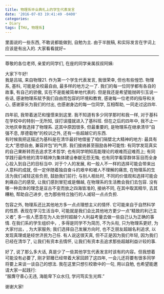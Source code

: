 ```yaml
---
title: 物理系毕业典礼上的学生代表发言
date: '2016-07-03 19:41:49 -0400'
categories:
- Diary
tags: [THU, 物理系]
---
```

里面说的一些东西, 不敢说都能做到, 自勉为主. 由于半脱稿, 和实际发言在字词上应该是有出入的. 大家看看就好~

----

尊敬的各位老师, 亲爱的同学们, 在座的同学亲属叔叔阿姨:

大家下午好!  
我是吕铭, 来自物理21. 作为第一个学生代表发言, 我很荣幸, 但也有些惶恐. 物理系, 基科, 可能是全校最自由, 最多样的地方之一了. 我们的每一位同学都有各自的故事, 有自己的骄傲, 实在不是能被简单地代表的. 但是我还是希望能抛砖引玉说一些话, 感谢物理系赋予我们自由而包容的环境和教育, 感谢每一位老师的指导和关心, 感谢家长为我们的付出, 也感谢身边的每一位同学, 互相帮助, 一同走过这四年.

四年前, 我带着迷茫和憧憬来到这里. 我不知道有多少同学那时和我一样, 对于基科在学校中的特别一无所知, 误打误撞就进入了基科班. 但在之后的四年中, 我不止一次地庆幸我选择了物理系. 这其中原因很多, 但最重要的, 是物理系在继承清华&ldquo;自强不息, 厚德载物&rdquo;的校训之外, 还有一些超越它的东西.  
有时候我把这描述为基科是在清华最好地借鉴了咱们隔壁北大精神的地方: 最具有北大&ldquo;思想自由, 兼容并包&rdquo;的气质. 我们接纳甚至鼓励各种可能性: 有同学发现真实的自己果断转而去追求艺术哲学; 也有同学明知高能理论的艰难而迎难而上; 有同学践行最传统的清华精神为集体建设奉献无怨无悔; 也有同学看穿群体盲目而全身心投入到自己的目标当中. 对于个人的发展, 和一般人不一样的选择可能会带来出人意料的成就, 但一定伴随着独自奋斗的艰辛和被人不理解的痛苦, 在物理系的生活为我们减轻这些负担, 鼓励我们前行; 与别人相处时, 不同的价值观和选择可能会刺痛自己的感受, 让我们感到冒犯或是僭越, 在物理系的生活教会我们去包容. 没有哪一种具体的理念是亘古不变而放之四海皆准的, 接纳不同, 在其中取其精华, 去其糟粕, 帮助自己进步, 也为那些特立独行的人减轻一点点负担.

包容之外, 物理系还比其他地方多一点点理想主义的情怀. 它可能来自于自然科学的性质. 表现在学习生活当中, 可能就是我们会比其他地方更少一点&ldquo;精致的利己主义者&rdquo;, 多一些人愿意在为人处世时超越个人利益考量去做一些自己认为正确的事情. 在我们系的学生组织中，, 多得是同学不为简历, 不为头衔, 只为物理系更好, 为大家付出，, 为大家服务; 我们选择自己发展方向时, 也不乏朋友超越名利追求, 以发现真理或是经世济民为己任. 有人说这很天真, 但不正是因为我们年轻, 因为我们已经在清华了, 让我们有资本去情怀, 让我们有资本去追求那些超越利益计较的事.

好了, 说了那么多大话, 真是少了一些其他学生代表发言时该有的内容。但我想着可能没有必要了, 刚才郭臻已经带着大家回顾了这四年, 一会儿还将要有很多同学将要上来谈一谈自己的想法. 我在这里只想引校歌中的一句, 用以自勉, 也希望能邀请大家一起践行:  
&ldquo;服膺守善心无违, 海能卑下众水归, 学问笃实生光辉.&rdquo;  

谢谢大家!

